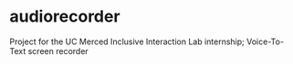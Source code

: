 # audiorecorder
Project for the UC Merced Inclusive Interaction Lab internship; Voice-To-Text screen recorder
